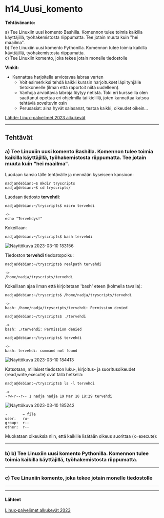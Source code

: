 

# h14_Uusi_komento

**Tehtävänanto:**

a) Tee Linuxiin uusi komento Bashilla. Komennon tulee toimia kaikilla käyttäjillä, työhakemistosta riippumatta. Tee jotain muuta kuin "hei maailma".  
b) Tee Linuxiin uusi komento Pythonilla. Komennon tulee toimia kaikilla käyttäjillä, työhakemistosta riippumatta.  
c) Tee Linuxiin komento, joka tekee jotain monelle tiedostolle  

**Vinkit:**

- Kannattaa harjoitella arviotavaa labraa varten  
  - Voit esimerkiksi tehdä kaikki kurssin harjoitukset läpi tyhjälle tietokoneelle (ilman että raportoit niitä uudelleen).  
  - Vanhoja arvioitavia labroja löytyy netistä. Toki eri kursseilla olen saattanut opettaa eri ohjelmilla tai kielillä, joten kannattaa katsoa tehtäviä soveltuvin osin  
  - Perusasiat: aina hyvät salasanat, testaa kaikki, oikeudet oikein...  

[Lähde: Linux-palvelimet 2023 alkukevät](https://terokarvinen.com/2023/linux-palvelimet-2023-alkukevat/)   

---
## Tehtävät  

### a) Tee Linuxiin uusi komento Bashilla. Komennon tulee toimia kaikilla käyttäjillä, työhakemistosta riippumatta. Tee jotain muuta kuin "hei maailma".  

Luodaan kansio tälle tehtävälle ja mennään kyseiseen kansioon:  

    nadja@debian:~$ mkdir tryscripts
    nadja@debian:~$ cd tryscripts/ 
    
Luodaan tiedosto **tervehdi**:  

    nadja@debian:~/tryscripts$ micro tervehdi

    ->
    echo "Tervehdys!" 
    
Kokeillaan:  

    nadja@debian:~/tryscripts$ bash tervehdi  
    
![Näyttökuva 2023-03-10 183156](https://user-images.githubusercontent.com/118609353/224371010-955c25ea-2ad9-4873-ae6d-dd1cdaa7bd70.png)  

Tiedoston **tervehdi** tiedostopolku:  

    nadja@debian:~/tryscripts$ realpath tervehdi 
    
    ->
    /home/nadja/tryscripts/tervehdi  
    
  
Kokeillaan ajaa ilman että kirjoitetaan 'bash' eteen (kolmella tavalla):  

    nadja@debian:~/tryscripts$ /home/nadja/tryscripts/tervehdi
    
    ->
    bash: /home/nadja/tryscripts/tervehdi: Permission denied
    
    nadja@debian:~/tryscripts$ ./tervehdi
    
    ->
    bash: ./tervehdi: Permission denied
    
    nadja@debian:~/tryscripts$ tervehdi
    
    ->
    bash: tervehdi: command not found
    
    
![Näyttökuva 2023-03-10 184413](https://user-images.githubusercontent.com/118609353/224373486-c44f822c-0165-406f-85cd-33f6d82b7eb4.png)

Katsotaan, millaiset tiedoston luku-, kirjoitus- ja suoritusoikeudet (read,write,execute) ovat tällä hetkellä:  

  
    nadja@debian:~/tryscripts$ ls -l tervehdi 
    
    ->
    -rw-r--r-- 1 nadja nadja 19 Mar 10 18:29 tervehdi  
    
    
![Näyttökuva 2023-03-10 185242](https://user-images.githubusercontent.com/118609353/224375430-544fd2c5-3e4d-40eb-a320-3dbc6c47539f.png)

    
    -       = file  
    user:   rw-
    group:  r--
    other:  r--  
    
    
Muokataan oikeuksia niin, että kaikille lisätään oikeus suorittaa (x=execute):  
<!--HUOM! Others-joukkioon kuuluville ei tule antaa write-oikeuksia-->  

    
    


    




    


    


---

### b) b) Tee Linuxiin uusi komento Pythonilla. Komennon tulee toimia kaikilla käyttäjillä, työhakemistosta riippumatta.  

---
### c) Tee Linuxiin komento, joka tekee jotain monelle tiedostolle  

---
---

#### Lähteet  
  
[Linux-palvelimet alkukevät 2023](https://terokarvinen.com/2023/linux-palvelimet-2023-alkukevat/)  

 












